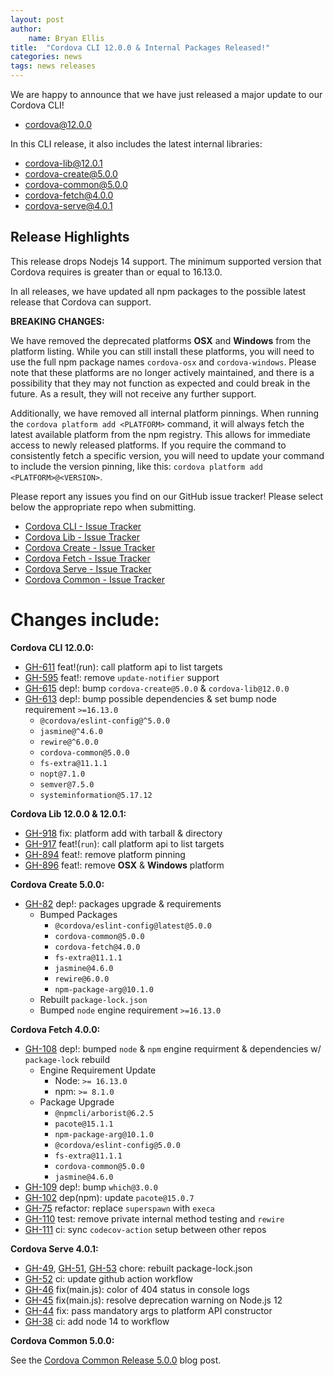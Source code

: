 ```yaml
---
layout: post
author:
    name: Bryan Ellis
title:  "Cordova CLI 12.0.0 & Internal Packages Released!"
categories: news
tags: news releases
---
```


We are happy to announce that we have just released a major update to our Cordova CLI!

* [cordova@12.0.0](https://www.npmjs.com/package/cordova)

In this CLI release, it also includes the latest internal libraries:

* [cordova-lib@12.0.1](https://www.npmjs.com/package/cordova-lib)
* [cordova-create@5.0.0](https://www.npmjs.com/package/cordova-create)
* [cordova-common@5.0.0](https://www.npmjs.com/package/cordova-common)
* [cordova-fetch@4.0.0](https://www.npmjs.com/package/cordova-fetch)
* [cordova-serve@4.0.1](https://www.npmjs.com/package/cordova-serve)

## Release Highlights

This release drops Nodejs 14 support. The minimum supported version that Cordova requires is greater than or equal to 16.13.0.

In all releases, we have updated all npm packages to the possible latest release that Cordova can support.

**BREAKING CHANGES:**

We have removed the deprecated platforms **OSX** and **Windows** from the platform listing. While you can still install these platforms, you will need to use the full npm package names `cordova-osx` and `cordova-windows`. Please note that these platforms are no longer actively maintained, and there is a possibility that they may not function as expected and could break in the future. As a result, they will not receive any further support.

Additionally, we have removed all internal platform pinnings. When running the `cordova platform add <PLATFORM>` command, it will always fetch the latest available platform from the npm registry. This allows for immediate access to newly released platforms. If you require the command to consistently fetch a specific version, you will need to update your command to include the version pinning, like this: `cordova platform add <PLATFORM>@<VERSION>`.

Please report any issues you find on our GitHub issue tracker! Please select below the appropriate repo when submitting.

* [Cordova CLI - Issue Tracker](https://github.com/apache/cordova-cli/issues)
* [Cordova Lib - Issue Tracker](https://github.com/apache/cordova-lib/issues)
* [Cordova Create - Issue Tracker](https://github.com/apache/cordova-create/issues)
* [Cordova Fetch - Issue Tracker](https://github.com/apache/cordova-fetch/issues)
* [Cordova Serve - Issue Tracker](https://github.com/apache/cordova-serve/issues)
* [Cordova Common - Issue Tracker](https://github.com/apache/cordova-common/issues)

<!--more-->
# Changes include:

**Cordova CLI 12.0.0:**

* [GH-611](https://github.com/apache/cordova-cli/pull/611) feat!(run): call platform api to list targets
* [GH-595](https://github.com/apache/cordova-cli/pull/595) feat!: remove `update-notifier` support
* [GH-615](https://github.com/apache/cordova-cli/pull/615) dep!: bump `cordova-create@5.0.0` & `cordova-lib@12.0.0`
* [GH-613](https://github.com/apache/cordova-cli/pull/613) dep!: bump possible dependencies & set bump node requirement `>=16.13.0`
  * `@cordova/eslint-config@^5.0.0`
  * `jasmine@^4.6.0`
  * `rewire@^6.0.0`
  * `cordova-common@5.0.0`
  * `fs-extra@11.1.1`
  * `nopt@7.1.0`
  * `semver@7.5.0`
  * `systeminformation@5.17.12`

**Cordova Lib 12.0.0 & 12.0.1:**

* [GH-918](https://github.com/apache/cordova-lib/pull/918) fix: platform add with tarball & directory
* [GH-917](https://github.com/apache/cordova-lib/pull/917) feat!(`run`): call platform api to list targets
* [GH-894](https://github.com/apache/cordova-lib/pull/894) feat!: remove platform pinning
* [GH-896](https://github.com/apache/cordova-lib/pull/896) feat!: remove **OSX** & **Windows** platform

**Cordova Create 5.0.0:**

* [GH-82](https://github.com/apache/cordova-create/pull/82) dep!: packages upgrade & requirements
  * Bumped Packages
    * `@cordova/eslint-config@latest@5.0.0`
    * `cordova-common@5.0.0`
    * `cordova-fetch@4.0.0`
    * `fs-extra@11.1.1`
    * `jasmine@4.6.0`
    * `rewire@6.0.0`
    * `npm-package-arg@10.1.0`
  * Rebuilt `package-lock.json`
  * Bumped `node` engine requirement `>=16.13.0`

**Cordova Fetch 4.0.0:**

* [GH-108](https://github.com/apache/cordova-fetch/pull/108) dep!: bumped `node` & `npm` engine requirment & dependencies w/ `package-lock` rebuild
  * Engine Requirement Update
    * Node: `>= 16.13.0`
    * npm: `>= 8.1.0`
  * Package Upgrade
    * `@npmcli/arborist@6.2.5`
    * `pacote@15.1.1`
    * `npm-package-arg@10.1.0`
    * `@cordova/eslint-config@5.0.0`
    * `fs-extra@11.1.1`
    * `cordova-common@5.0.0`
    * `jasmine@4.6.0`
* [GH-109](https://github.com/apache/cordova-fetch/pull/109) dep!: bump `which@3.0.0`
* [GH-102](https://github.com/apache/cordova-fetch/pull/102) dep(npm): update `pacote@15.0.7`
* [GH-75](https://github.com/apache/cordova-fetch/pull/75) refactor: replace `superspawn` with `execa`
* [GH-110](https://github.com/apache/cordova-fetch/pull/110) test: remove private internal method testing and `rewire`
* [GH-111](https://github.com/apache/cordova-fetch/pull/111) ci: sync `codecov-action` setup between other repos

**Cordova Serve 4.0.1:**

* [GH-49](https://github.com/apache/cordova-serve/pull/49), [GH-51](https://github.com/apache/cordova-serve/pull/51), [GH-53](https://github.com/apache/cordova-serve/pull/53) chore: rebuilt package-lock.json
* [GH-52](https://github.com/apache/cordova-serve/pull/52) ci: update github action workflow
* [GH-46](https://github.com/apache/cordova-serve/pull/46) fix(main.js): color of 404 status in console logs
* [GH-45](https://github.com/apache/cordova-serve/pull/45) fix(main.js): resolve deprecation warning on Node.js 12
* [GH-44](https://github.com/apache/cordova-serve/pull/44) fix: pass mandatory args to platform API constructor
* [GH-38](https://github.com/apache/cordova-serve/pull/38) ci: add node 14 to workflow

**Cordova Common 5.0.0:**

See the [Cordova Common Release 5.0.0](2023-03-09-cordova-common-release-5.0.0.md) blog post.
